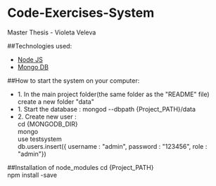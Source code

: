 # Code-Exercises-System
Master Thesis - Violeta Veleva 

##Technologies used:
<ul>
	<li>
		<a href="https://nodejs.org/download" target="_blank">Node JS</a>
	</li>
	<li>
		<a href="https://www.mongodb.org/downloads" target="_blank">Mongo DB</a>
	</li>
</ul>

##How to start the system on your computer:
<ul>
	<li>
		1. In the main project folder(the same folder as the "README" file) create a new folder "data"
	</li>
	<li>
		1. Start the database : mongod --dbpath {Project_PATH}/data
	</li>
	<li>
		2. Create new user : 
		<br/>
		cd {MONGODB_DIR} 
		<br/>
		mongo
		<br/>
		use testsystem
		<br/>
		db.users.insert({ username : "admin", password : "123456", role : "admin"})
	</li>
</ul>
##Installation of node_modules
cd {Project_PATH}
<br/>
npm install -save
